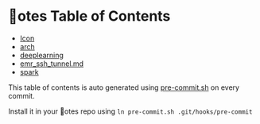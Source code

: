 # 🎵otes Table of Contents
- [Icon](Icon)
- [arch](arch)
- [deeplearning](deeplearning)
- [emr_ssh_tunnel.md](emr_ssh_tunnel.md)
- [spark](spark)

This table of contents is auto generated using [pre-commit.sh](pre-commit.sh) on every commit.

Install it in your 🎵otes repo using `ln pre-commit.sh .git/hooks/pre-commit`
